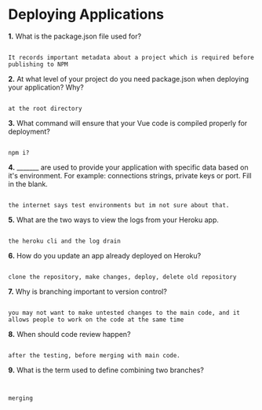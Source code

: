 # Deploying Applications

**1.** What is the package.json file used for?
<!-- enter you answer in the space below -->
```

It records important metadata about a project which is required before publishing to NPM

``` 
**2.** At what level of your project do you need package.json when deploying your application? Why?
<!-- enter you answer in the space below -->
```

at the root directory

```
**3.** What command will ensure that your Vue code is compiled properly for deployment?
<!-- enter you answer in the space below -->
```

npm i? 

```
**4.** _______ are used to provide your application with specific data based on it's environment. For example: connections strings, private keys or port. Fill in the blank.
<!-- enter you answer in the space below -->
```

the internet says test environments but im not sure about that.

```
**5.** What are the two ways to view the logs from your Heroku app.
<!-- enter you answer in the space below -->
```

the heroku cli and the log drain

```
**6.** How do you update an app already deployed on Heroku?
<!-- enter you answer in the space below -->
```

clone the repository, make changes, deploy, delete old repository
```
**7.** Why is branching important to version control?
<!-- enter you answer in the space below -->
```

you may not want to make untested changes to the main code, and it allows people to work on the code at the same time

```
**8.** When should code review happen?
<!-- enter you answer in the space below -->
```

after the testing, before merging with main code.
```
**9.** What is the term used to define combining two branches?
<!-- enter you answer in the space below -->
```


merging
```